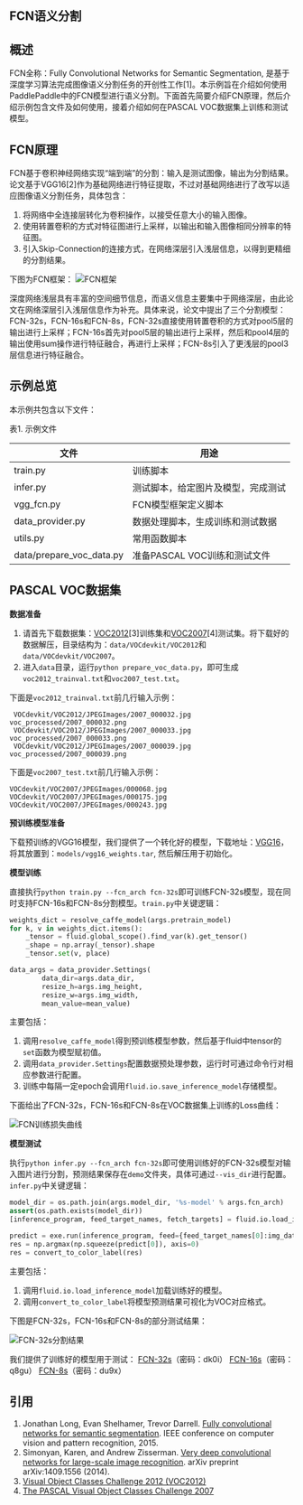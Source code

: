 ﻿**FCN语义分割**
---

**概述**
---
FCN全称：Fully Convolutional Networks for Semantic Segmentation, 是基于深度学习算法完成图像语义分割任务的开创性工作[1]。本示例旨在介绍如何使用PaddlePaddle中的FCN模型进行语义分割。下面首先简要介绍FCN原理，然后介绍示例包含文件及如何使用，接着介绍如何在PASCAL VOC数据集上训练和测试模型。

**FCN原理**
---
FCN基于卷积神经网络实现“端到端”的分割：输入是测试图像，输出为分割结果。论文基于VGG16[2]作为基础网络进行特征提取，不过对基础网络进行了改写以适应图像语义分割任务，具体包含：
1. 将网络中全连接层转化为卷积操作，以接受任意大小的输入图像。
2. 使用转置卷积的方式对特征图进行上采样，以输出和输入图像相同分辨率的特征图。
3. 引入Skip-Connection的连接方式，在网络深层引入浅层信息，以得到更精细的分割结果。

下图为FCN框架：
![FCN框架](https://github.com/chengyuz/models/blob/yucheng/fluid/fcn/images/fcn_network.png?raw=true)

深度网络浅层具有丰富的空间细节信息，而语义信息主要集中于网络深层，由此论文在网络深层引入浅层信息作为补充。具体来说，论文中提出了三个分割模型：FCN-32s，FCN-16s和FCN-8s，FCN-32s直接使用转置卷积的方式对pool5层的输出进行上采样；FCN-16s首先对pool5层的输出进行上采样，然后和pool4层的输出使用sum操作进行特征融合，再进行上采样；FCN-8s引入了更浅层的pool3层信息进行特征融合。

**示例总览**
---
本示例共包含以下文件：

表1. 示例文件

文件                              | 用途                                   |
-------------------------         | -------------------------------------   |
 train.py                          | 训练脚本                                |  
 infer.py                          | 测试脚本，给定图片及模型，完成测试      |  
 vgg_fcn.py                        | FCN模型框架定义脚本                     |  
 data_provider.py                  | 数据处理脚本，生成训练和测试数据        |  
 utils.py                          | 常用函数脚本                            |  
 data/prepare_voc_data.py          | 准备PASCAL VOC训练和测试文件            |  

**PASCAL VOC数据集**
---
**数据准备**

1. 请首先下载数据集：[VOC2012](http://host.robots.ox.ac.uk/pascal/VOC/voc2012/index.html)[3]训练集和[VOC2007](http://host.robots.ox.ac.uk/pascal/VOC/voc2007/index.html)[4]测试集。将下载好的数据解压，目录结构为：`data/VOCdevkit/VOC2012`和`data/VOCdevkit/VOC2007`。
2. 进入`data`目录，运行`python prepare_voc_data.py`，即可生成`voc2012_trainval.txt`和`voc2007_test.txt`。

下面是`voc2012_trainval.txt`前几行输入示例：
```
 VOCdevkit/VOC2012/JPEGImages/2007_000032.jpg voc_processed/2007_000032.png
 VOCdevkit/VOC2012/JPEGImages/2007_000033.jpg voc_processed/2007_000033.png
 VOCdevkit/VOC2012/JPEGImages/2007_000039.jpg voc_processed/2007_000039.png
```
下面是`voc2007_test.txt`前几行输入示例：
```
VOCdevkit/VOC2007/JPEGImages/000068.jpg
VOCdevkit/VOC2007/JPEGImages/000175.jpg
VOCdevkit/VOC2007/JPEGImages/000243.jpg
```

**预训练模型准备**

下载预训练的VGG16模型，我们提供了一个转化好的模型，下载地址：[VGG16](https://pan.baidu.com/s/1ekZ5O-lp3lGvAOZ4KSXKDQ)，将其放置到：`models/vgg16_weights.tar`, 然后解压用于初始化。

**模型训练**

直接执行`python train.py --fcn_arch fcn-32s`即可训练FCN-32s模型，现在同时支持FCN-16s和FCN-8s分割模型。`train.py`中关键逻辑：
```python
weights_dict = resolve_caffe_model(args.pretrain_model)
for k, v in weights_dict.items():
    _tensor = fluid.global_scope().find_var(k).get_tensor()
    _shape = np.array(_tensor).shape
    _tensor.set(v, place)

data_args = data_provider.Settings(
        data_dir=args.data_dir,
        resize_h=args.img_height,
        resize_w=args.img_width,
        mean_value=mean_value)
```
主要包括：
1. 调用`resolve_caffe_model`得到预训练模型参数，然后基于fluid中tensor的`set`函数为模型赋初值。
2. 调用`data_provider.Settings`配置数据预处理参数，运行时可通过命令行对相应参数进行配置。
3. 训练中每隔一定epoch会调用`fluid.io.save_inference_model`存储模型。

下面给出了FCN-32s，FCN-16s和FCN-8s在VOC数据集上训练的Loss曲线：

![FCN训练损失曲线](https://github.com/chengyuz/models/blob/yucheng/fluid/fcn/images/train_loss.png?raw=true)

**模型测试**

执行`python infer.py --fcn_arch fcn-32s`即可使用训练好的FCN-32s模型对输入图片进行分割，预测结果保存在`demo`文件夹，具体可通过`--vis_dir`进行配置。`infer.py`中关键逻辑：
```python
model_dir = os.path.join(args.model_dir, '%s-model' % args.fcn_arch)
assert(os.path.exists(model_dir))
[inference_program, feed_target_names, fetch_targets] = fluid.io.load_inference_model(model_dir, exe)

predict = exe.run(inference_program, feed={feed_target_names[0]:img_data}, fetch_list=fetch_targets)
res = np.argmax(np.squeeze(predict[0]), axis=0)
res = convert_to_color_label(res)
```
主要包括：
1. 调用`fluid.io.load_inference_model`加载训练好的模型。
2. 调用`convert_to_color_label`将模型预测结果可视化为VOC对应格式。

下图是FCN-32s，FCN-16s和FCN-8s的部分测试结果：

![FCN-32s分割结果](https://github.com/chengyuz/models/blob/yucheng/fluid/fcn/images/seg_res.png?raw=true)

我们提供了训练好的模型用于测试：
[FCN-32s](https://pan.baidu.com/s/1j8pltdzgssmxbXFgHWmCNQ)（密码：dk0i）
[FCN-16s](https://pan.baidu.com/s/1idapCRSxWsJKSqqswUGDSw)（密码：q8gu）
[FCN-8s](https://pan.baidu.com/s/1GcO-mcOWo_VF65X3xwPnpA)（密码：du9x）

**引用**
---
1. Jonathan Long, Evan Shelhamer, Trevor Darrell. [Fully convolutional networks for semantic segmentation](https://people.eecs.berkeley.edu/~jonlong/long_shelhamer_fcn.pdf). IEEE conference on computer vision and pattern recognition, 2015.
2. Simonyan, Karen, and Andrew Zisserman. [Very deep convolutional networks for large-scale image recognition](https://arxiv.org/abs/1409.1556). arXiv preprint arXiv:1409.1556 (2014).
3. [Visual Object Classes Challenge 2012 (VOC2012)](http://host.robots.ox.ac.uk/pascal/VOC/voc2012/index.html)
4. [The PASCAL Visual Object Classes Challenge 2007](http://host.robots.ox.ac.uk/pascal/VOC/voc2007/index.html)
